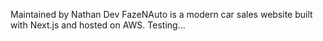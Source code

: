 Maintained by Nathan Dev
FazeNAuto is a modern car sales website built with Next.js and hosted on AWS.
Testing...
